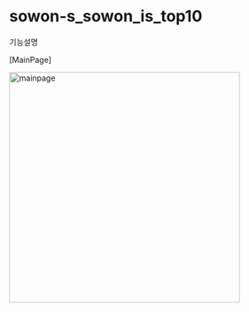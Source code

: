 # sowon-s_sowon_is_top10
기능설명

[MainPage]

<img width="416" alt="mainpage" src="https://user-images.githubusercontent.com/73399212/107111385-16fb9600-6893-11eb-8c4b-d3fcfddd25c6.png">
